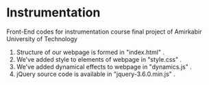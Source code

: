 # Instrumentation
Front-End codes for instrumentation course final project of Amirkabir University of Technology

1. Structure of our webpage is formed in "index.html" .
2. We've added style to elements of webpage in "style.css" .
3. We've added dynamical effects to webpage in "dynamics.js" .
4. jQuery source code is available in "jquery-3.6.0.min.js" .
